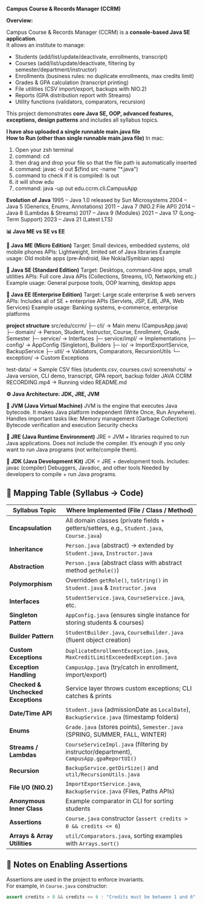 

**Campus Course & Records Manager (CCRM)**

**Overview:**

Campus Course & Records Manager (CCRM) is a **console-based Java SE application**.  
It allows an institute to manage:
- Students (add/list/update/deactivate, enrollments, transcript)
- Courses (add/list/update/deactivate, filtering by semester/department/instructor)
- Enrollments (business rules: no duplicate enrollments, max credits limit)
- Grades & GPA calculation (transcript printing)
- File utilities (CSV import/export, backups with NIO.2)
- Reports (GPA distribution report with Streams)
- Utility functions (validators, comparators, recursion)

This project demonstrates **core Java SE, OOP, advanced features, exceptions, design patterns** and includes all syllabus topics.

**I have also uploaded a single runnable main.java file**  
**How to Run (other than single runnable main.java file)**
In mac:
1. Open your zsh terminal
2. command: cd
3. then drag and drop your file so that the file path is automatically inserted
4. command: javac -d out $(find src -name "*.java")
5. command to check if it is compiled: ls out
6. it will show edu
7. command: java -up out edu.ccrm.cli.CampusApp


**Evolution of Java**
1995 – Java 1.0 released by Sun Microsystems
2004 – Java 5 (Generics, Enums, Annotations)
2011 – Java 7 (NIO.2 File API)
2014 – Java 8 (Lambdas & Streams)
2017 – Java 9 (Modules)
2021 – Java 17 (Long-Term Support)
2023 – Java 21 (Latest LTS)


**📊 Java ME vs SE vs EE**

**🔹 Java ME (Micro Edition)**
Target: Small devices, embedded systems, old mobile phones
APIs: Lightweight, limited set of Java libraries
Example usage: Old mobile apps (pre‑Android, like Nokia/Symbian apps)

**🔹 Java SE (Standard Edition)**
Target: Desktops, command-line apps, small utilities
APIs: Full core Java APIs (Collections, Streams, I/O, Networking etc.)
Example usage: General purpose tools, OOP learning, desktop apps

**🔹 Java EE (Enterprise Edition)**
Target: Large scale enterprise & web servers
APIs: Includes all of SE + enterprise APIs (Servlets, JSP, EJB, JPA, Web Services)
Example usage: Banking systems, e‑commerce, enterprise platforms


**project structure**
src/edu/ccrm/
 ├─ cli/          → Main menu (CampusApp.java)
 ├─ domain/       → Person, Student, Instructor, Course, Enrollment, Grade, Semester
 ├─ service/      → Interfaces
 ├─ service/impl/ → Implementations
 ├─ config/       → AppConfig (Singleton), Builders
 ├─ io/           → ImportExportService, BackupService
 ├─ util/         → Validators, Comparators, RecursionUtils
 └─ exception/    → Custom Exceptions


test-data/                          → Sample CSV files (students.csv, courses.csv)
screenshots/                        → Java version, CLI demo, transcript, GPA report, backup folder
JAVA CCRM RECORDING.mp4             → Running video
README.md



**⚙️ Java Architecture: JDK, JRE, JVM**

**🔸 JVM (Java Virtual Machine)**
JVM is the engine that executes Java bytecode.
It makes Java platform independent (Write Once, Run Anywhere).
Handles important tasks like:
Memory management (Garbage Collection)
Bytecode verification and execution
Security checks

**🔸 JRE (Java Runtime Environment)**
JRE = JVM + libraries required to run Java applications.
Does not include the compiler.
It’s enough if you only want to run Java programs (not write/compile them).

**🔸 JDK (Java Development Kit)**
JDK = JRE + development tools.
Includes:
javac (compiler)
Debuggers, Javadoc, and other tools
Needed by developers to compile + run Java programs.


## 📑 Mapping Table (Syllabus → Code)

| Syllabus Topic                  | Where Implemented (File / Class / Method)                     |
|---------------------------------|----------------------------------------------------------------|
| **Encapsulation**                | All domain classes (private fields + getters/setters, e.g., `Student.java`, `Course.java`) |
| **Inheritance**                  | `Person.java` (abstract) → extended by `Student.java`, `Instructor.java` |
| **Abstraction**                  | `Person.java` (abstract class with abstract method `getRole()`) |
| **Polymorphism**                 | Overridden `getRole()`, `toString()` in `Student.java` & `Instructor.java` |
| **Interfaces**                   | `StudentService.java`, `CourseService.java`, etc.             |
| **Singleton Pattern**            | `AppConfig.java` (ensures single instance for storing students & courses) |
| **Builder Pattern**              | `StudentBuilder.java`, `CourseBuilder.java` (fluent object creation) |
| **Custom Exceptions**            | `DuplicateEnrollmentException.java`, `MaxCreditLimitExceededException.java` |
| **Exception Handling**           | `CampusApp.java` (try/catch in enrollment, import/export)      |
| **Checked & Unchecked Exceptions** | Service layer throws custom exceptions; CLI catches & prints  |
| **Date/Time API**                | `Student.java` (admissionDate as `LocalDate`), `BackupService.java` (timestamp folders) |
| **Enums**                        | `Grade.java` (stores points), `Semester.java` (SPRING, SUMMER, FALL, WINTER) |
| **Streams / Lambdas**            | `CourseServiceImpl.java` (filtering by instructor/department), `CampusApp.gpaReportUI()` |
| **Recursion**                    | `BackupService.getDirSize()` and `util/RecursionUtils.java`    |
| **File I/O (NIO.2)**             | `ImportExportService.java`, `BackupService.java` (Files, Paths APIs) |
| **Anonymous Inner Class**        | Example comparator in CLI for sorting students                 |
| **Assertions**                   | `Course.java` constructor (`assert credits > 0 && credits <= 6`) |
| **Arrays & Array Utilities**     | `util/Comparators.java`, sorting examples with `Arrays.sort()` |



## 🧪 Notes on Enabling Assertions

Assertions are used in the project to enforce invariants.  
For example, in `Course.java` constructor:

```java
assert credits > 0 && credits <= 6 : "Credits must be between 1 and 6";
